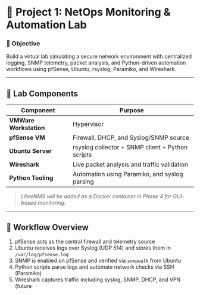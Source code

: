 # 🧪 **Project 1: NetOps Monitoring & Automation Lab**

### 🎯 Objective  
Build a virtual lab simulating a secure network environment with centralized logging, SNMP telemetry, packet analysis, and Python-driven automation workflows using pfSense, Ubuntu, rsyslog, Paramiko, and Wireshark.

---

## 🧱 Lab Components  

| Component           | Purpose                                            |
|---------------------|----------------------------------------------------|
| **VMWare Workstation**       | Hypervisor             |
| **pfSense VM**       | Firewall, DHCP, and Syslog/SNMP source             |
| **Ubuntu Server**    | rsyslog collector + SNMP client + Python scripts   |
| **Wireshark**        | Live packet analysis and traffic validation        |
| **Python Tooling**   | Automation using Paramiko, and syslog parsing |

> *LibreNMS will be added as a Docker container in Phase 4 for GUI-based monitoring.*

---

## 🔄 Workflow Overview  

1. pfSense acts as the central firewall and telemetry source  
2. Ubuntu receives logs over Syslog (UDP 514) and stores them in `/var/log/pfsense.log`  
3. SNMP is enabled on pfSense and verified via `snmpwalk` from Ubuntu  
4. Python scripts parse logs and automate network checks via SSH (Paramiko)  
5. Wireshark captures traffic including syslog, SNMP, DHCP, and VPN (future
